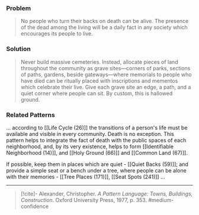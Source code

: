 ### Problem
>No people who turn their backs on death can be alive. The presence of the dead among the living will be a daily fact in any society which encourages its people to live.

### Solution
>Never build massive cemeteries. Instead, allocate pieces of land throughout the community as grave sites—corners of parks, sections of paths, gardens, beside gateways—where memorials to people who have died can be ritually placed with inscriptions and mementos which celebrate their live. Give each grave site an edge, a path, and a quiet corner where people can sit. By custom, this is hallowed ground.

### Related Patterns
... according to [[Life Cycle (26)]] the transitions of a person's life must be available and visible in every community. Death is no exception. This pattern helps to integrate the fact of death with the public spaces of each neighborhood, and, by its very existence, helps to form [[Identifiable Neighborhood (14)]], and [[Holy Ground (66)]] and [[Common Land (67)]].

If possible, keep them in places which are quiet - [[Quiet Backs (59)]]; and provide a simple seat or a bench under a tree, where people can be alone with their memories - [[Tree Places (171)]], [[Seat Spots (241)]] ...

---

> [!cite]- Alexander, Christopher. _A Pattern Language: Towns, Buildings, Construction_. Oxford University Press, 1977, p. 353.
> #medium-confidence 